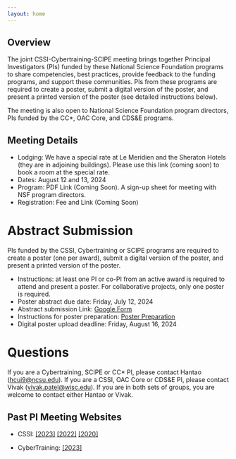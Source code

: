 ```yaml
---
layout: home
---
```


## Overview

The joint CSSI-Cybertraining-SCIPE meeting brings together Principal
Investigators (PIs) funded by these National Science Foundation programs to
share competencies, best practices, provide feedback to the funding programs,
and support these communities. PIs from these programs are required to create a
poster, submit a digital version of the poster, and present a printed version of
the poster (see detailed instructions below).

The meeting is also open to National Science Foundation program directors, PIs
funded by the CC*, OAC Core, and CDS&E programs.

## Meeting Details

- Lodging: We have a special rate at Le Meridien and the Sheraton Hotels (they
  are in adjoining buildings). Please use this link (coming soon) to book a room
  at the special rate.
- Dates: August 12 and 13, 2024
- Program: PDF Link (Coming Soon). A sign-up sheet for meeting with NSF program
  directors.
- Registration: Fee and Link (Coming Soon)

# Abstract Submission

PIs funded by the CSSI, Cybertraining or SCIPE programs are required to create a
poster (one per award), submit a digital version of the poster, and present a
printed version of the poster.

- Instructions: at least one PI or co-PI from an active award is required to
  attend and present a poster. For collaborative projects, only one poster is
  required.
- Poster abstract due date: Friday, July 12, 2024
- Abstract submission Link: [Google Form](https://docs.google.com/forms/d/e/1FAIpQLScz0MWEa4VdE8qreb1IOqfy5j3HnjH0DUR9lvSU5rR3FCi1Ig/viewform)
- Instructions for poster preparation: [Poster Preparation](registration/)
- Digital poster upload deadline: Friday, August 16, 2024

# Questions
If you are a Cybertraining, SCIPE or CC* PI, please contact Hantao
(hcui9@ncsu.edu). If you are a CSSI, OAC Core or CDS&E PI, please contact Vivak
(vivak.patel@wisc.edu). If you are in both sets of groups, you are welcome to
contact either Hantao or Vivak.

<!-- ## Important Dates
- Abstract submission: July XX
- Registration: July XX
- Hotel group rate cutoff: July XX
- Meeting dates:  August 12th at X am - August 13th at Y PM.
- Poster (pdf) upload: August XX -->

## Past PI Meeting Websites
- CSSI:
[[2023]](https://www.cssi-pi2023.org/)
[[2022]](https://cssi-pi-community.github.io/2022-meeting/)
[[2020]](https://cssi-pi-community.github.io/2020-meeting/)

- CyberTraining:
[[2023]](https://www.cssi-pi2023.org/)
